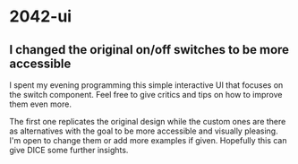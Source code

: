 # 2042-ui

## I changed the original on/off switches to be more accessible

I spent my evening programming this simple interactive UI that focuses on the switch component. Feel free to give critics and tips on how to improve them even more.

The first one replicates the original design while the custom ones are there as alternatives with the goal to be more accessible and visually pleasing. I'm open to change them or add more examples if given. Hopefully this can give DICE some further insights.
